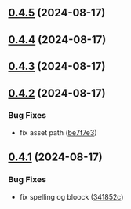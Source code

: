 ## [0.4.5](https://github.com/eimi-codes/Bratacha-MCNF/compare/v0.4.4...v0.4.5) (2024-08-17)



## [0.4.4](https://github.com/eimi-codes/Bratacha-MCNF/compare/v0.4.3...v0.4.4) (2024-08-17)



## [0.4.3](https://github.com/eimi-codes/Bratacha-MCNF/compare/v0.4.2...v0.4.3) (2024-08-17)



## [0.4.2](https://github.com/eimi-codes/Bratacha-MCNF/compare/v0.4.1...v0.4.2) (2024-08-17)


### Bug Fixes

* fix asset path ([be7f7e3](https://github.com/eimi-codes/Bratacha-MCNF/commit/be7f7e3267c0c64880121bd39eda58aeed85430d))



## [0.4.1](https://github.com/eimi-codes/Bratacha-MCNF/compare/v0.4.0...v0.4.1) (2024-08-17)


### Bug Fixes

* fix spelling og bloock ([341852c](https://github.com/eimi-codes/Bratacha-MCNF/commit/341852c171cfc22ea6e31b24b4766956a79421c3))



